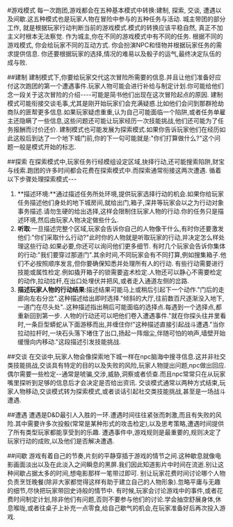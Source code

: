 #游戏模式
每一次跑团,游戏都会在五种基本模式中转换:建制, 探索, 交谈, 遭遇以及间歇.这五种模式也是玩家人物在冒险中参与的五种任务与活动.
城主带团的部分工作, 就是根据玩家行动判断当前的游戏模式.模式的转换应该平稳自然, 真正不加主义时根本无法察觉.
作为城主,你在不同的游戏模式中有不同的任务. 根据不同的游戏模式, 你会给玩家不同的互动方式. 你会扮演NPC和怪物并根据玩家任务的需求提供信息. 你还要根据玩家的选择,情况的难易以及骰子的运气,最终决定队伍的成与败.

##建制
建制模式下,你要给玩家交代这次冒险所需要的信息.并且让他们准备好应付这次跑团的第一个遭遇事件.玩家人物可能会进行补给与制定计划.你可能给他们念一段关于这次冒险的介绍----可能是简书他们出现在这次冒险起点的原因.
建制模式可能衔接交谈毛事,尤其是刚开始玩家们会充满疑惑.比如他们会问到那群抢劫商队的匪帮更多信息.如果玩家疑虑重重,认为自己可能面临一个陷阱,或者任务单雇主还隐瞒了一些信息,这些问题还可能让玩家经历一次技能挑战,他们还可能为了任务报酬而讨价还价.
建制模式也可能发展为探索模式.如果你告诉玩家他们在经历如此这般后到达了一个地下城门前,你的下一句可能就是:"你们打算做什么?"这个问题一般是模式开始的标志.

##探索
在探索模式中,玩家任务行经模组设定区域,抉择行动,还可能搜索陷阱,财宝与线索.跑团的许多时间都会花费在探索模式中.而探索通常衔接这两次遭遇.
循着以下步骤处理探索模式---
1. **描述环境:**通过描述任务所处环境,提供玩家选择行动的机会.如果你给玩家任务描述他们身处的地下城房间,就给出门,箱子,深井等玩家会以之为行动对象事务描述.请勿生硬的给出选择,这样会限制住玩家人物的行动.你的任务只是描述环境,然后由玩家人物决定做些什么.
2. **听取**:一旦描述完整个区域,玩家会告诉你自己的人物像干什么,有时你还要激发他们:"你们采取什么行动?"此时你的人物就是听取玩家的行动,并决定怎么样处理这些行动.如果必要,你还可以询问他们更多细节.
有时几个玩家会告诉你集体的行动:"我们要穿过那道门".其余时间,不同玩家会有不同打算,例如搜集箱子.他们不必按照顺序发言,但你要确保知悉并处理所有人的行动.
有些行动需要进行技能或属性检定.例如撬开箱子的锁需要盗术检定.人物还可以静心不需要检定的动作,拉动拉杆,在出口处埋伏并把风,或者走入通道左侧的岔路.
3. **描述玩家人物的行动结果**:描述结果可能马上或稍后引起下一个动作."门后的走廊向左右分岔".这种描述给出即时选择."倾斜的大厅,往前数百尺逐渐没入地下,一道门在尽头处"..这种描述指出稍后可能面临的选择点.每遇到一个选择点,都重新回到第一步.
人物的行动还可以吧他们卷入遭遇事件."就在你探头往井里看时,一条巨型蟒蛇从下面游移而出,并缠住你!"这种描述直接引起战斗遭遇."当你拉动拉杆时,一块石头落下堵住了出口,扬起一阵烟尘,伴随可怕的响声,墙壁开始缓慢向内移动."这段描述引发技能挑战.

##交谈
在交谈中,玩家人物会像探索地下城一样在npc脑海中搜寻信息.这并非社交类技能挑战,交谈具有特定的目的以及失败的风险,玩家人物提出问题,npc做出回应.偶尔需要一些检定--通常是唬骗,交涉,威胁,洞察或者侦查.而且npc常常只在从玩家嘴里探听到足够的信息后才会决定是否给出资讯.
交谈模式通常以两种方式结束,玩家人物移动,交谈模式转为探索模式,或者谈话引起社交类技能挑战,甚至是一场战斗遭遇.

##遭遇
遭遇是D&D最引人入胜的一环.遭遇时间往往紧张而刺激,而且有失败的风险.其中需要许多次投骰(常常是某种形式的攻击检定),以及思考策略,遭遇时间提供了所有类型玩家都能享受到的乐趣.
遭遇事件中,游戏规则是最重要的,规则决定了玩家行动的成败,以及他们是否解决遭遇.

##间歇
游戏有着自己的节奏,片刻的平静穿插于游戏的情节之间.这种歇息就像电影画面淡出以及在此淡入之间瞬息的黑屏.我们因此知道影片中时间在流逝.别让这种间歇占据太多的时间,想电影那样一笔带过即可. 别让玩家花费时间讨论哪个人物负责烹饪晚餐(除非大家都觉得这样有助于建立自己的人物形象).忽略平庸与无趣的细节,尽快把玩家带回史诗般的情节中.
有时候,玩家会讨论游戏中的事件,或者花费时间制定计划,除非他们有问题,否则不要参与他们的讨论.学会抽空舒展身体,休息喉咙,或者往桌子上补充一点零食,给自己歇气的机会,在玩家准备好后再次投入游戏.